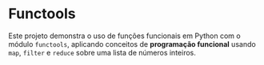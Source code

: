 # Functools
 Este projeto demonstra o uso de funções funcionais em Python com o módulo `functools`, aplicando conceitos de **programação funcional** usando `map`, `filter` e `reduce` sobre uma lista de números inteiros.
